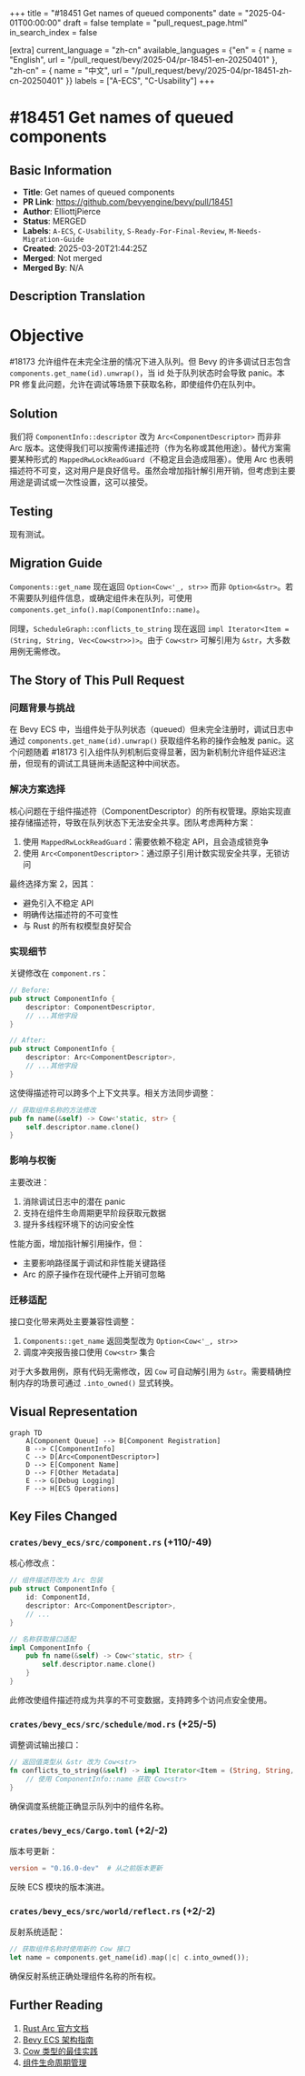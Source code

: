 +++
title = "#18451 Get names of queued components"
date = "2025-04-01T00:00:00"
draft = false
template = "pull_request_page.html"
in_search_index = false

[extra]
current_language = "zh-cn"
available_languages = {"en" = { name = "English", url = "/pull_request/bevy/2025-04/pr-18451-en-20250401" }, "zh-cn" = { name = "中文", url = "/pull_request/bevy/2025-04/pr-18451-zh-cn-20250401" }}
labels = ["A-ECS", "C-Usability"]
+++

# #18451 Get names of queued components

## Basic Information
- **Title**: Get names of queued components
- **PR Link**: https://github.com/bevyengine/bevy/pull/18451
- **Author**: ElliottjPierce
- **Status**: MERGED
- **Labels**: `A-ECS`, `C-Usability`, `S-Ready-For-Final-Review`, `M-Needs-Migration-Guide`
- **Created**: 2025-03-20T21:44:25Z
- **Merged**: Not merged
- **Merged By**: N/A

## Description Translation

# Objective

#18173 允许组件在未完全注册的情况下进入队列。但 Bevy 的许多调试日志包含 `components.get_name(id).unwrap()`，当 id 处于队列状态时会导致 panic。本 PR 修复此问题，允许在调试等场景下获取名称，即使组件仍在队列中。

## Solution

我们将 `ComponentInfo::descriptor` 改为 `Arc<ComponentDescriptor>` 而非非 Arc 版本。这使得我们可以按需传递描述符（作为名称或其他用途）。替代方案需要某种形式的 `MappedRwLockReadGuard`（不稳定且会造成阻塞）。使用 Arc 也表明描述符不可变，这对用户是良好信号。虽然会增加指针解引用开销，但考虑到主要用途是调试或一次性设置，这可以接受。

## Testing

现有测试。

## Migration Guide

`Components::get_name` 现在返回 `Option<Cow<'_, str>>` 而非 `Option<&str>`。若不需要队列组件信息，或确定组件未在队列，可使用 `components.get_info().map(ComponentInfo::name)`。

同理，`ScheduleGraph::conflicts_to_string` 现在返回 `impl Iterator<Item = (String, String, Vec<Cow<str>>)>`。由于 `Cow<str>` 可解引用为 `&str`，大多数用例无需修改。

## The Story of This Pull Request

### 问题背景与挑战
在 Bevy ECS 中，当组件处于队列状态（queued）但未完全注册时，调试日志中通过 `components.get_name(id).unwrap()` 获取组件名称的操作会触发 panic。这个问题随着 #18173 引入组件队列机制后变得显著，因为新机制允许组件延迟注册，但现有的调试工具链尚未适配这种中间状态。

### 解决方案选择
核心问题在于组件描述符（ComponentDescriptor）的所有权管理。原始实现直接存储描述符，导致在队列状态下无法安全共享。团队考虑两种方案：
1. 使用 `MappedRwLockReadGuard`：需要依赖不稳定 API，且会造成锁竞争
2. 使用 `Arc<ComponentDescriptor>`：通过原子引用计数实现安全共享，无锁访问

最终选择方案 2，因其：
- 避免引入不稳定 API
- 明确传达描述符的不可变性
- 与 Rust 的所有权模型良好契合

### 实现细节
关键修改在 `component.rs`：
```rust
// Before:
pub struct ComponentInfo {
    descriptor: ComponentDescriptor,
    // ...其他字段
}

// After: 
pub struct ComponentInfo {
    descriptor: Arc<ComponentDescriptor>,
    // ...其他字段
}
```
这使得描述符可以跨多个上下文共享。相关方法同步调整：
```rust
// 获取组件名称的方法修改
pub fn name(&self) -> Cow<'static, str> {
    self.descriptor.name.clone()
}
```

### 影响与权衡
主要改进：
1. 消除调试日志中的潜在 panic
2. 支持在组件生命周期更早阶段获取元数据
3. 提升多线程环境下的访问安全性

性能方面，增加指针解引用操作，但：
- 主要影响路径属于调试和非性能关键路径
- Arc 的原子操作在现代硬件上开销可忽略

### 迁移适配
接口变化带来两处主要兼容性调整：
1. `Components::get_name` 返回类型改为 `Option<Cow<'_, str>>`
2. 调度冲突报告接口使用 `Cow<str>` 集合

对于大多数用例，原有代码无需修改，因 `Cow` 可自动解引用为 `&str`。需要精确控制内存的场景可通过 `.into_owned()` 显式转换。

## Visual Representation

```mermaid
graph TD
    A[Component Queue] --> B[Component Registration]
    B --> C[ComponentInfo]
    C --> D[Arc<ComponentDescriptor>]
    D --> E[Component Name]
    D --> F[Other Metadata]
    E --> G[Debug Logging]
    F --> H[ECS Operations]
```

## Key Files Changed

### `crates/bevy_ecs/src/component.rs` (+110/-49)
核心修改点：
```rust
// 组件描述符改为 Arc 包装
pub struct ComponentInfo {
    id: ComponentId,
    descriptor: Arc<ComponentDescriptor>,
    // ...
}

// 名称获取接口适配
impl ComponentInfo {
    pub fn name(&self) -> Cow<'static, str> {
        self.descriptor.name.clone()
    }
}
```
此修改使组件描述符成为共享的不可变数据，支持跨多个访问点安全使用。

### `crates/bevy_ecs/src/schedule/mod.rs` (+25/-5)
调整调试输出接口：
```rust
// 返回值类型从 &str 改为 Cow<str>
fn conflicts_to_string(&self) -> impl Iterator<Item = (String, String, Vec<Cow<str>>)> {
    // 使用 ComponentInfo::name 获取 Cow<str>
}
```
确保调度系统能正确显示队列中的组件名称。

### `crates/bevy_ecs/Cargo.toml` (+2/-2)
版本号更新：
```toml
version = "0.16.0-dev"  # 从之前版本更新
```
反映 ECS 模块的版本演进。

### `crates/bevy_ecs/src/world/reflect.rs` (+2/-2)
反射系统适配：
```rust
// 获取组件名称时使用新的 Cow 接口
let name = components.get_name(id).map(|c| c.into_owned());
```
确保反射系统正确处理组件名称的所有权。

## Further Reading
1. [Rust Arc 官方文档](https://doc.rust-lang.org/std/sync/struct.Arc.html)
2. [Bevy ECS 架构指南](https://bevyengine.org/learn/book/ecs/)
3. [Cow 类型的最佳实践](https://blog.logrocket.com/understanding-rust-cow-type/)
4. [组件生命周期管理](https://github.com/bevyengine/bevy/discussions/1843)
